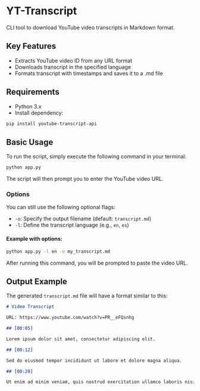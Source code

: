 # YT-Transcript

CLI tool to download YouTube video transcripts in Markdown format.

## Key Features

- Extracts YouTube video ID from any URL format
- Downloads transcript in the specified language
- Formats transcript with timestamps and saves it to a .md file

## Requirements

- Python 3.x
- Install dependency:
```bash
pip install youtube-transcript-api
```

## Basic Usage

To run the script, simply execute the following command in your terminal:

```bash
python app.py
```

The script will then prompt you to enter the YouTube video URL.

### Options

You can still use the following optional flags:

- `-o`: Specify the output filename (default: `transcript.md`)
- `-l`: Define the transcript language (e.g., `en`, `es`)

#### Example with options:

```bash
python app.py -l en -o my_transcript.md
```

After running this command, you will be prompted to paste the video URL.

## Output Example

The generated `transcript.md` file will have a format similar to this:

```markdown
# Video Transcript

URL: https://www.youtube.com/watch?v=PR__eFQsnhg

## [00:05]

Lorem ipsum dolor sit amet, consectetur adipiscing elit.

## [00:12]

Sed do eiusmod tempor incididunt ut labore et dolore magna aliqua.

## [00:20]

Ut enim ad minim veniam, quis nostrud exercitation ullamco laboris nisi ut aliquip ex ea commodo consequat.
```